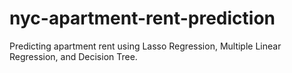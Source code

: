 # nyc-apartment-rent-prediction
Predicting apartment rent using Lasso Regression, Multiple Linear Regression, and Decision Tree.
